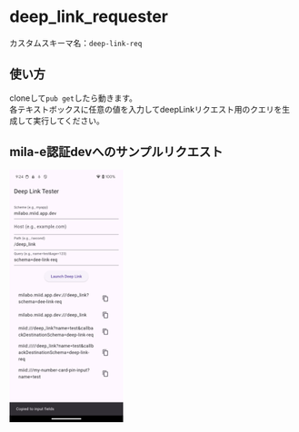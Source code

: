 # deep_link_requester

カスタムスキーマ名：`deep-link-req`

## 使い方
cloneして`pub get`したら動きます。<br>
各テキストボックスに任意の値を入力してdeepLinkリクエスト用のクエリを生成して実行してください。

## mila-e認証devへのサンプルリクエスト
<img src="./readme_assets/sample.png" alt="sample image" width="200"/>
